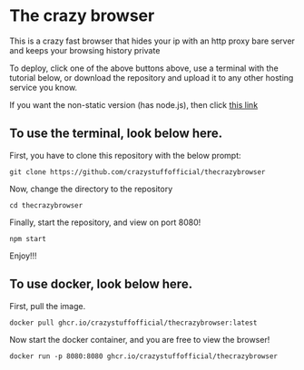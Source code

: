 <h1>The crazy browser</h1>
<p>This is a crazy fast browser that hides your ip with an http proxy bare server and keeps your browsing history private</p>
<p>To deploy, click one of the above buttons above, use a terminal with the tutorial below, or download the repository and upload it to any other hosting service you know.</p>
<p>If you want the non-static version (has node.js), then click <a href="https://github.com/crazystuffofficial/browser/">this link</a></p>

<h2>To use the terminal, look below here.</h2>
<p>First, you have to clone this repository with the below prompt:</p>

```
git clone https://github.com/crazystuffofficial/thecrazybrowser
```

<p>Now, change the directory to the repository</p>

```
cd thecrazybrowser
```

<p>Finally, start the repository, and view on port 8080!</p>

```
npm start
```

<p>Enjoy!!!</p>

<h2>To use docker, look below here.</h2>
<p>First, pull the image.</p>

```
docker pull ghcr.io/crazystuffofficial/thecrazybrowser:latest
```

<p>Now start the docker container, and you are free to view the browser!</p>

```
docker run -p 8080:8080 ghcr.io/crazystuffofficial/thecrazybrowser
```
